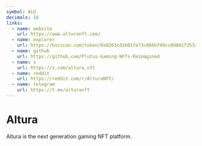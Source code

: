 ```yaml
---
symbol: ALU
decimals: 18
links:
  - name: website
    url: https://www.alturanft.com/
  - name: explorer
    url: https://bscscan.com/token/0x8263cd1601fe73c066bf49cc09841f35348e3be0
  - name: github
    url: https://github.com/Plutus-Gaming-NFTs-Reimagined
  - name: x
    url: https://x.com/altura_nft
  - name: reddit
    url: https://reddit.com/r/AlturaNFT/
  - name: telegram
    url: https://t.me/alturanft
---
```


# Altura

Altura is the next generation gaming NFT platform.

